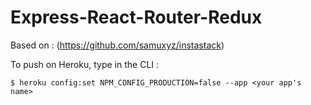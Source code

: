 # Express-React-Router-Redux 

Based on : (https://github.com/samuxyz/instastack)

To push on Heroku, type in the CLI :

```
$ heroku config:set NPM_CONFIG_PRODUCTION=false --app <your app's name>
```
